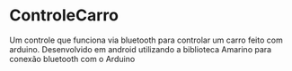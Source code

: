 # ControleCarro
Um  controle que funciona via bluetooth para controlar um carro feito com arduino. 
Desenvolvido em android utilizando a biblioteca Amarino para conexão bluetooth com o Arduino 
